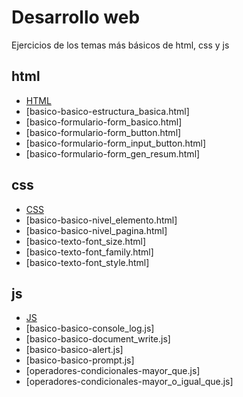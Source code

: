 # Desarrollo web
Ejercicios de los temas más básicos de html, css y js


## html
* [HTML](https://github.com/hvcesar/mis_practicas_web/blob/master/README.md)
* [basico-basico-estructura_basica.html]
* [basico-formulario-form_basico.html]
* [basico-formulario-form_button.html]
* [basico-formulario-form_input_button.html]
* [basico-formulario-form_gen_resum.html]


## css
* [CSS](https://github.com/hvcesar/mis_practicas_web/blob/master/README.md)
* [basico-basico-nivel_elemento.html]
* [basico-basico-nivel_pagina.html]
* [basico-texto-font_size.html]
* [basico-texto-font_family.html]
* [basico-texto-font_style.html]


## js
* [JS](https://github.com/hvcesar/mis_practicas_web/blob/master/README.md)
* [basico-basico-console_log.js]
* [basico-basico-document_write.js]
* [basico-basico-alert.js]
* [basico-basico-prompt.js]
* [operadores-condicionales-mayor_que.js]
* [operadores-condicionales-mayor_o_igual_que.js]
